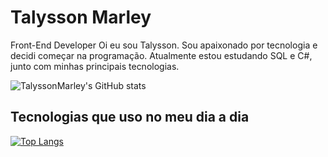 # Talysson Marley
Front-End Developer
 Oi eu sou Talysson. Sou apaixonado por tecnologia e decidi começar na programação.
 Atualmente estou estudando SQL e C#, junto com minhas principais tecnologias.

![TalyssonMarley's GitHub stats](https://github-readme-stats.vercel.app/api?username=Talyssonmarley&show_icons=true&theme=dracula)

## Tecnologias que uso no meu dia a dia

[![Top Langs](https://github-readme-stats.vercel.app/api/top-langs/?username=TalyssonMarley&layout=donut-vertical&theme=dracula)](https://github.com/TalyssonMarley/github-readme-stats)
